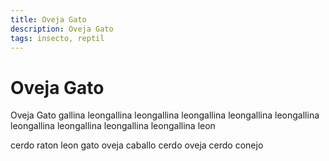 ```yaml
---
title: Oveja Gato
description: Oveja Gato
tags: insecto, reptil
---
```


# Oveja Gato

Oveja Gato gallina leongallina leongallina leongallina leongallina leongallina leongallina leongallina leongallina leongallina leon

cerdo raton leon gato oveja caballo cerdo oveja cerdo conejo